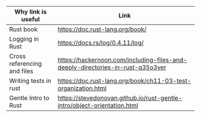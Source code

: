 |Why link is useful|Link|
|------------------|----|
|Rust book|https://doc.rust-lang.org/book/|
|Logging in Rust|https://docs.rs/log/0.4.11/log/|
|Cross referencing and files|https://hackernoon.com/including-files-and-deeply-directories-in-rust-q35o3yer|
|Writing tests in rust|https://doc.rust-lang.org/book/ch11-03-test-organization.html|
|Gentle Intro to Rust|https://stevedonovan.github.io/rust-gentle-intro/object-orientation.html|